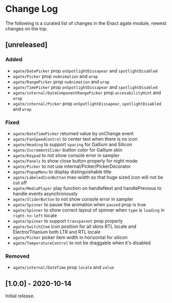 # Change Log

The following is a curated list of changes in the Enact agate module, newest changes on the top.

## [unreleased]

### Added

- `agate/DatePicker` prop `onSpotlightDissapear` and `spotlightDisabled`
- `agate/Picker` prop `noAnimation` and `wrap`
- `agate/RangePicker` prop `noAnimation` and `wrap`
- `agate/TimePicker` prop `onSpotlightDissapear` and `spotlightDisabled`
- `agate/internal/DateComponentRangePicker` prop `accesabilityHint` and `wrap`
- `agate/internal/Picker` prop `onSpotlightDissapear`, `spotlightDisabled` and `wrap`
 
### Fixed

- `agate/DateTimePicker` returned value by onChange event
- `agate/FanSpeedControl` to center text when there is no icon
- `agate/Heading` to support `spacing` for Gallium and Silicon
- `agate/IncrementSlider` button color for Gallium skin
- `agate/Keypad` to not show console error in sampler
- `agate/Panels` to show close button properly for night mode
- `agate/Picker` to not use internal/Picker/PickerDecorator
- `agate/PopupMenu` to display distinguishable title
- `agate/LabeledIconButton` max-width so that huge sized icon will not be cut off
- `agate/MediaPlayer` play function on handleNext and handlePrevious to handle events asynchronously
- `agate/SliderButton` to not show console error in sampler
- `agate/Spinner` to pause the animation when `paused` prop is true
- `agate/Spinner` to show correct layout of spinner when `type` is `loading` in `right-to-left` locale
- `agate/Spinner` to support `transparent` prop properly
- `agate/SwitchItem` icon position for all skins RTL locale and Electro/Titanium both LTR and RTL locale
- `agate/Picker` picker item width in horizontal for silicon
- `agate/TemperatureControl` to not be draggable when it's disabled

### Removed

- `agate/internal/DateTime` prop `locale` and `value`

## [1.0.0] - 2020-10-14

Initial release.
